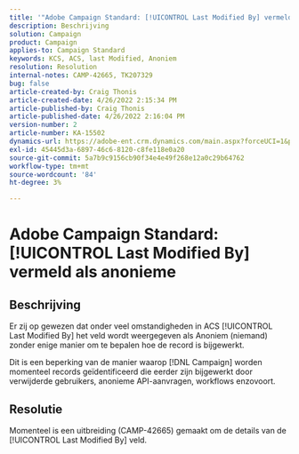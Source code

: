```yaml
---
title: '"Adobe Campaign Standard: [!UICONTROL Last Modified By] vermeld als anonieme'''
description: Beschrijving
solution: Campaign
product: Campaign
applies-to: Campaign Standard
keywords: KCS, ACS, last Modified, Anoniem
resolution: Resolution
internal-notes: CAMP-42665, TK207329
bug: false
article-created-by: Craig Thonis
article-created-date: 4/26/2022 2:15:34 PM
article-published-by: Craig Thonis
article-published-date: 4/26/2022 2:16:04 PM
version-number: 2
article-number: KA-15502
dynamics-url: https://adobe-ent.crm.dynamics.com/main.aspx?forceUCI=1&pagetype=entityrecord&etn=knowledgearticle&id=9aacac50-6bc5-ec11-a7b6-0022480a138b
exl-id: 45445d3a-6897-46c6-8120-c8fe118e0a20
source-git-commit: 5a7b9c9156cb90f34e4e49f268e12a0c29b64762
workflow-type: tm+mt
source-wordcount: '84'
ht-degree: 3%

---
```


# Adobe Campaign Standard: [!UICONTROL Last Modified By] vermeld als anonieme

## Beschrijving


Er zij op gewezen dat onder veel omstandigheden in ACS [!UICONTROL Last Modified By] het veld wordt weergegeven als Anoniem (niemand) zonder enige manier om te bepalen hoe de record is bijgewerkt.

Dit is een beperking van de manier waarop [!DNL Campaign] worden momenteel records geïdentificeerd die eerder zijn bijgewerkt door verwijderde gebruikers, anonieme API-aanvragen, workflows enzovoort.


## Resolutie


Momenteel is een uitbreiding (CAMP-42665) gemaakt om de details van de [!UICONTROL Last Modified By] veld.
